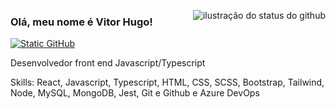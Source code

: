 [<img align='right' src="https://github-readme-stats.vercel.app/api?username=vitorhaoliveira&show_icons=true&title_color=783c00&text_color=af552e&icon_color=783c00&bg_color=f8efd4&cache_seconds=2300" alt="ilustração do status do github">](https://www.linkedin.com/in/vitor-hugo-alves-9368b9249/)

### Olá, meu nome é Vitor Hugo!

<a href="https://www.linkedin.com/in/vitor-hugo-alves-9368b9249/" target="blank"><img src="https://img.shields.io/static/v1?label=Overview&message=Linkedin&color=f8efd4&style=for-the-badge&logo=GitHub" alt="Static GitHub"></a>

<p>Desenvolvedor front end Javascript/Typescript</p>

<p>Skills: React, Javascript, Typescript, HTML, CSS, SCSS, Bootstrap, Tailwind, Node, MySQL, MongoDB, Jest, Git e Github e Azure DevOps</p>

